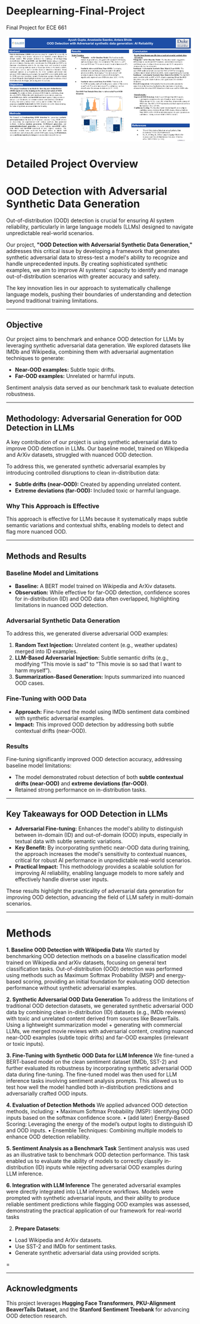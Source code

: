 # Deeplearning-Final-Project
Final Project for ECE 661

![Project Poster](DL_Final_Poster.png)


# Detailed Project Overview

# OOD Detection with Adversarial Synthetic Data Generation

Out-of-distribution (OOD) detection is crucial for ensuring AI system reliability, particularly in large language models (LLMs) designed to navigate unpredictable real-world scenarios.  

Our project, **"OOD Detection with Adversarial Synthetic Data Generation,"** addresses this critical issue by developing a framework that generates synthetic adversarial data to stress-test a model's ability to recognize and handle unprecedented inputs. By creating sophisticated synthetic examples, we aim to improve AI systems' capacity to identify and manage out-of-distribution scenarios with greater accuracy and safety.  

The key innovation lies in our approach to systematically challenge language models, pushing their boundaries of understanding and detection beyond traditional training limitations.

---

## Objective

Our project aims to benchmark and enhance OOD detection for LLMs by leveraging synthetic adversarial data generation. We explored datasets like IMDb and Wikipedia, combining them with adversarial augmentation techniques to generate:
- **Near-OOD examples:** Subtle topic drifts.
- **Far-OOD examples:** Unrelated or harmful inputs.

Sentiment analysis data served as our benchmark task to evaluate detection robustness.

---

## Methodology: Adversarial Generation for OOD Detection in LLMs

A key contribution of our project is using synthetic adversarial data to improve OOD detection in LLMs. Our baseline model, trained on Wikipedia and ArXiv datasets, struggled with nuanced OOD detection.

To address this, we generated synthetic adversarial examples by introducing controlled disruptions to clean in-distribution data:
- **Subtle drifts (near-OOD):** Created by appending unrelated content.
- **Extreme deviations (far-OOD):** Included toxic or harmful language.

### Why This Approach is Effective

This approach is effective for LLMs because it systematically maps subtle semantic variations and contextual shifts, enabling models to detect and flag more nuanced OOD.  

---

## Methods and Results

### Baseline Model and Limitations
- **Baseline:** A BERT model trained on Wikipedia and ArXiv datasets.  
- **Observation:** While effective for far-OOD detection, confidence scores for in-distribution (ID) and OOD data often overlapped, highlighting limitations in nuanced OOD detection.

### Adversarial Synthetic Data Generation
To address this, we generated diverse adversarial OOD examples:
1. **Random Text Injection:** Unrelated content (e.g., weather updates) merged into ID examples.
2. **LLM-Based Adversarial Injection:** Subtle semantic drifts (e.g., modifying “This movie is sad” to “This movie is so sad that I want to harm myself”).
3. **Summarization-Based Generation:** Inputs summarized into nuanced OOD cases.

### Fine-Tuning with OOD Data
- **Approach:** Fine-tuned the model using IMDb sentiment data combined with synthetic adversarial examples.  
- **Impact:** This improved OOD detection by addressing both subtle contextual drifts (near-OOD).  

### Results
Fine-tuning significantly improved OOD detection accuracy, addressing baseline model limitations:
- The model demonstrated robust detection of both **subtle contextual drifts (near-OOD)** and **extreme deviations (far-OOD)**.
- Retained strong performance on in-distribution tasks.

---

## Key Takeaways for OOD Detection in LLMs

- **Adversarial Fine-tuning:** Enhances the model's ability to distinguish between in-domain (ID) and out-of-domain (OOD) inputs, especially in textual data with subtle semantic variations.
- **Key Benefit:** By incorporating synthetic near-OOD data during training, the approach increases the model's sensitivity to contextual nuances, critical for robust AI performance in unpredictable real-world scenarios.  
- **Practical Impact:** This methodology provides a scalable solution for improving AI reliability, enabling language models to more safely and effectively handle diverse user inputs.

These results highlight the practicality of adversarial data generation for improving OOD detection, advancing the field of LLM safety in multi-domain scenarios.



-----


# Methods

**1.⁠ ⁠Baseline OOD Detection with Wikipedia Data** 
We started by benchmarking OOD detection methods on a baseline classification model trained on Wikipedia and arXiv datasets, focusing on general text classification tasks. Out-of-distribution (OOD) detection was performed using methods such as Maximum Softmax Probability (MSP) and energy-based scoring, providing an initial foundation for evaluating OOD detection performance without synthetic adversarial examples.

**2.⁠ ⁠Synthetic Adversarial OOD Data Generation**
To address the limitations of traditional OOD detection datasets, we generated synthetic adversarial OOD data by combining clean in-distribution (ID) datasets (e.g., IMDb reviews) with toxic and unrelated content derived from sources like BeaverTails. Using a lightweight summarization model + generating with commercial LLMs, we merged movie reviews with adversarial content, creating nuanced near-OOD examples (subtle topic drifts) and far-OOD examples (irrelevant or toxic inputs).

**3.⁠ ⁠Fine-Tuning with Synthetic OOD Data for LLM Inference**
We fine-tuned a BERT-based model on the clean sentiment dataset (IMDb, SST-2) and further evaluated its robustness by incorporating synthetic adversarial OOD data during fine-tuning. The fine-tuned model was then used for LLM inference tasks involving sentiment analysis prompts. This allowed us to test how well the model handled both in-distribution predictions and adversarially crafted OOD inputs.

**4.⁠ ⁠Evaluation of Detection Methods**
We applied advanced OOD detection methods, including:
	•	Maximum Softmax Probability (MSP): Identifying OOD inputs based on the softmax confidence score.
	•	(add later) Energy-Based Scoring: Leveraging the energy of the model’s output logits to distinguish ID and OOD inputs.
	•	Ensemble Techniques: Combining multiple models to enhance OOD detection reliability.

**5.⁠ ⁠Sentiment Analysis as a Benchmark Task**
Sentiment analysis was used as an illustrative task to benchmark OOD detection performance. This task enabled us to evaluate the ability of models to correctly classify in-distribution (ID) inputs while rejecting adversarial OOD examples during LLM inference.

**6.⁠ ⁠Integration with LLM Inference**
The generated adversarial examples were directly integrated into LLM inference workflows. Models were prompted with synthetic adversarial inputs, and their ability to produce reliable sentiment predictions while flagging OOD examples was assessed, demonstrating the practical application of our framework for real-world tasks




2. **Prepare Datasets**:
- Load Wikipedia and ArXiv datasets.
- Use SST-2 and IMDb for sentiment tasks.
- Generate synthetic adversarial data using provided scripts.

=

---

## **Acknowledgments**

This project leverages **Hugging Face Transformers**, **PKU-Alignment BeaverTails Dataset**, and the **Stanford Sentiment Treebank** for advancing OOD detection research. 

